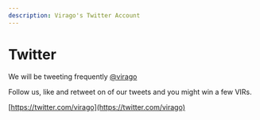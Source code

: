 ```yaml
---
description: Virago's Twitter Account
---
```


# Twitter

We will be tweeting frequently [@virago](https://twitter.com/virago)

Follow us, like and retweet on of our tweets and you might win a few VIRs.

[https://twitter.com/virago](https://twitter.com/virago)
